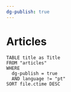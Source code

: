 ```yaml
---
dg-publish: true
---
```

# Articles

```dataview
TABLE title as Title
FROM "articles"
WHERE
  dg-publish = true
  AND language != "pt"
SORT file.ctime DESC
```

